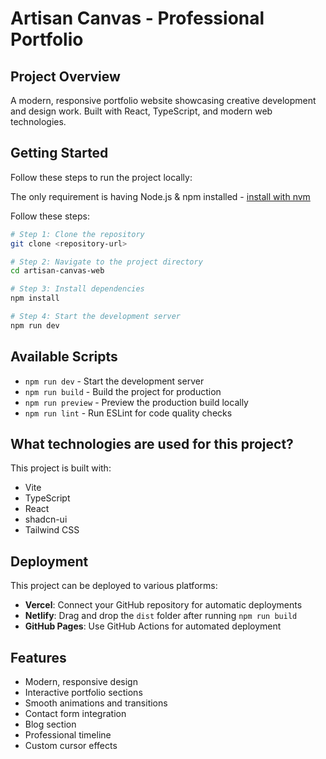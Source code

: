 # Artisan Canvas - Professional Portfolio

## Project Overview

A modern, responsive portfolio website showcasing creative development and design work. Built with React, TypeScript, and modern web technologies.

## Getting Started

Follow these steps to run the project locally:

The only requirement is having Node.js & npm installed - [install with nvm](https://github.com/nvm-sh/nvm#installing-and-updating)

Follow these steps:

```sh
# Step 1: Clone the repository
git clone <repository-url>

# Step 2: Navigate to the project directory
cd artisan-canvas-web

# Step 3: Install dependencies
npm install

# Step 4: Start the development server
npm run dev
```

## Available Scripts

- `npm run dev` - Start the development server
- `npm run build` - Build the project for production
- `npm run preview` - Preview the production build locally
- `npm run lint` - Run ESLint for code quality checks

## What technologies are used for this project?

This project is built with:

- Vite
- TypeScript
- React
- shadcn-ui
- Tailwind CSS

## Deployment

This project can be deployed to various platforms:

- **Vercel**: Connect your GitHub repository for automatic deployments
- **Netlify**: Drag and drop the `dist` folder after running `npm run build`
- **GitHub Pages**: Use GitHub Actions for automated deployment

## Features

- Modern, responsive design
- Interactive portfolio sections
- Smooth animations and transitions
- Contact form integration
- Blog section
- Professional timeline
- Custom cursor effects

